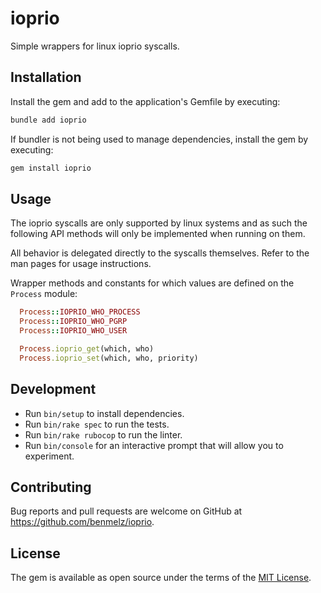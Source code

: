 # ioprio

Simple wrappers for linux ioprio syscalls.

## Installation

Install the gem and add to the application's Gemfile by executing:

```bash
bundle add ioprio
```

If bundler is not being used to manage dependencies, install the gem by executing:

```bash
gem install ioprio
```

## Usage

The ioprio syscalls are only supported by linux systems and as such the following API methods will only be implemented
when running on them.

All behavior is delegated directly to the syscalls themselves. Refer to the man pages for usage
instructions.

Wrapper methods and constants for which values are defined on the `Process` module:

```ruby
  Process::IOPRIO_WHO_PROCESS
  Process::IOPRIO_WHO_PGRP
  Process::IOPRIO_WHO_USER

  Process.ioprio_get(which, who)
  Process.ioprio_set(which, who, priority)
```

## Development

* Run `bin/setup` to install dependencies.
* Run `bin/rake spec` to run the tests.
* Run `bin/rake rubocop` to run the linter.
* Run `bin/console` for an interactive prompt that will allow you to experiment.

## Contributing

Bug reports and pull requests are welcome on GitHub at https://github.com/benmelz/ioprio.

## License

The gem is available as open source under the terms of the [MIT License](https://opensource.org/licenses/MIT).
